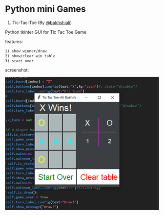 Python mini Games
==================
1) Tic-Tac-Toe (By [@bakhshiali](https://github.com/bakhshiali))

  Python tkinter GUI for Tic Tac Toe Game
  
  features:
  
    1) show winner/draw
    2) show/clear win table
    3) start over

  screenshot:
  
  <img src='./Tic-Toc-Toe/TicTacToe.png'></img>



